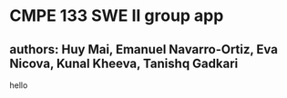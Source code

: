 # CMPE 133 SWE II group app
## authors: Huy Mai, Emanuel Navarro-Ortiz, Eva Nicova, Kunal Kheeva, Tanishq Gadkari

hello

